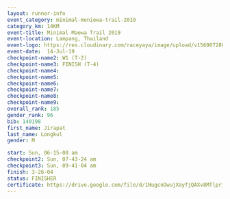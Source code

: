 ```yaml
---
layout: runner-info 
event_category: minimal-meniewa-trail-2019 
category_km: 14KM 
event-title: Minimal Maewa Trail 2019 
event-location: Lampang, Thailand 
event-logo: https://res.cloudinary.com/raceyaya/image/upload/v1569072805/logo/minimal-trail_ktnvsp.jpg 
event-date:  14-Jul-19 
checkpoint-name2: W1 (T-2) 
checkpoint-name3: FINISH (T-4) 
checkpoint-name4: 
checkpoint-name5: 
checkpoint-name6: 
checkpoint-name7: 
checkpoint-name8: 
checkpoint-name9: 
overall_rank: 185
gender_rank: 96
bib: 140198
first_name: Jirapat
last_name: Longkul
gender: M

start: Sun, 06-15-00 am
checkpoint2: Sun, 07-43-24 am
checkpoint3: Sun, 09-41-04 am
finish: 3-26-04
status: FINISHER
certificate: https://drive.google.com/file/d/1NugcnOwujXayfjQAXv8MTlprjImtEv-v/view?usp=sharing
---
```


